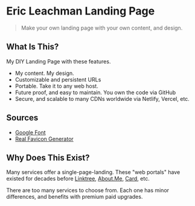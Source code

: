 # Eric Leachman Landing Page

> Make your own landing page with your own content, and design.

## What Is This? 
My DIY Landing Page with these features. 

* My content. My design.
* Customizable and persistent URLs
* Portable. Take it to any web host. 
* Future proof, and easy to maintain. You own the code via GitHub
* Secure, and scalable to many CDNs worldwide via Netlify, Vercel, etc.

## Sources
* [Google Font](https://fonts.google.com/)
* [Real Favicon Generator](https://realfavicongenerator.net)

## Why Does This Exist? 
Many services offer a single-page-landing. These "web portals" have existed for decades before [Linktree](https://linktr.ee/), [About.Me](https://about.me), [Card](https://carrd.co/), etc.

There are too many services to choose from. Each one has minor differences, and benefits with premium paid upgrades. 
